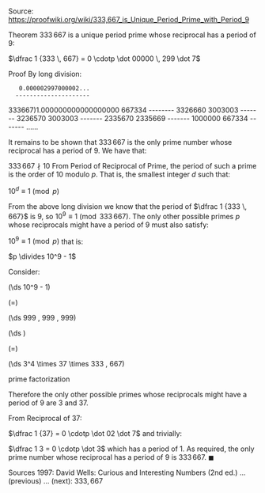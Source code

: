 # 

Source: https://proofwiki.org/wiki/333,667_is_Unique_Period_Prime_with_Period_9

Theorem
$333 \, 667$ is a unique period prime whose reciprocal has a period of $9$:

$\dfrac 1 {333 \, 667} = 0 \cdotp \dot 00000 \, 299 \dot 7$


Proof
By long division:

       0.000002997000002...
      ---------------------
333667)1.000000000000000000
         667334
       --------
         3326660
         3003003
         -------
          3236570
          3003003
          -------
           2335670
           2335669
           -------
                 1000000
                  667334
                 -------
                  ......

It remains to be shown that $333 \, 667$ is the only prime number whose reciprocal has a period of $9$.
We have that:

$333 \, 667 \nmid 10$
From Period of Reciprocal of Prime, the period of such a prime is the order of $10$ modulo $p$.
That is, the smallest integer $d$ such that:

$10^d \equiv 1 \pmod p$

From the above long division we know that the period of $\dfrac 1 {333 \, 667}$ is $9$, so $10^9 \equiv 1 \pmod {333 \, 667}$.
The only other possible primes $p$ whose reciprocals might have a period of $9$ must also satisfy:

$10^9 \equiv 1 \pmod p$
that is:

$p \divides 10^9 - 1$

Consider:














\(\ds 10^9 - 1\)

\(=\)







\(\ds 999 \, 999 \, 999\)




















\(\ds \)

\(=\)







\(\ds 3^4 \times 37 \times 333 \, 667\)





prime factorization



Therefore the only other possible primes whose reciprocals might have a period of $9$ are $3$ and $37$.

From Reciprocal of $37$:

$\dfrac 1 {37} = 0 \cdotp \dot 02 \dot 7$
and trivially:

$\dfrac 1 3 = 0 \cdotp \dot 3$
which has a period of $1$.
As required, the only prime number whose reciprocal has a period of $9$ is $333 \, 667$.
$\blacksquare$


Sources
1997: David Wells: Curious and Interesting Numbers (2nd ed.) ... (previous) ... (next): $333,667$




